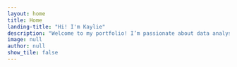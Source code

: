 ```yaml
---
layout: home
title: Home
landing-title: "Hi! I'm Kaylie"
description: "Welcome to my portfolio! I’m passionate about data analysis, visualization, and statistical modeling..."
image: null
author: null
show_tile: false
---
```

